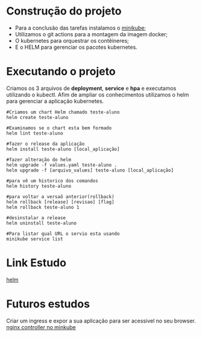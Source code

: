 # Construção do projeto
* Para a conclusão das tarefas instalamos o [minikube](https://minikube.sigs.k8s.io/docs/start/);
* Utilizamos o git actions para a montagem da imagem docker;
* O kubernetes para orquestrar os contêineres;
* E o HELM para gerenciar os pacotes kubernetes.
# Executando o projeto
Criamos os 3 arquivos de **deployment**, **service** e **hpa** e executamos utilizando o kubectl.
Afim de ampliar os conhecimentos utilizamos o helm para gerenciar a aplicação kubernetes.
``` shell
#Criamos um chart Helm chamado teste-aluno
helm create teste-aluno

#Examinamos se o chart esta bem formado
helm lint teste-aluno

#fazer o release da aplicação
helm install teste-aluno [local_aplicação]

#fazer alteração do helm
helm upgrade -f values.yaml teste-aluno .
helm upgrade -f [arquivo_values] teste-aluno [local_aplicação]

#para vê um historico dos comandos
helm history teste-aluno

#para voltar a versaõ anterior(rollback)
helm rollback [release] [revisao] [flag]
helm rollback teste-aluno 1

#desinstalar a release
helm uninstall teste-aluno

#Para listar qual URL o servio esta usando
minikube service list
```
# Link Estudo
[helm](https://helm.sh/docs/chart_template_guide/)

# Futuros estudos
Criar um ingress e expor a sua aplicação para ser acessivel no seu browser.
[nginx controller no minkube](https://kubernetes.io/docs/tasks/access-application-cluster/ingress-minikube/)
